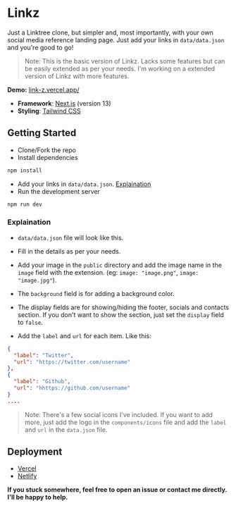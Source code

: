 # Linkz

Just a Linktree clone, but simpler and, most importantly, with your own social media reference landing page. Just add your links in `data/data.json` and you're good to go!

> Note: This is the basic version of Linkz. Lacks some features but can be easily extended as per your needs. I'm working on a extended version of Linkz with more features.

**Demo:** [link-z.vercel.app/](https://link-z.vercel.app/)

- **Framework**: [Next.js](https://nextjs.org/) (version 13)
- **Styling**: [Tailwind CSS](https://tailwindcss.com/)

## Getting Started

- Clone/Fork the repo
- Install dependencies

```bash
npm install
```

- Add your links in `data/data.json`. [Explaination](#explaination)
- Run the development server

```bash
npm run dev
```

### Explaination

- `data/data.json` file will look like this.

- Fill in the details as per your needs.
- Add your image in the `public` directory and add the image name in the `image` field with the extension. (eg: `image: "image.png"`, `image: "image.jpg"`).
- The `background` field is for adding a background color.
- The display fields are for showing/hiding the footer, socials and contacts section. If you don't want to show the section, just set the `display` field to `false`.
- Add the `label` and `url` for each item. Like this:

```json
{
  "label": "Twitter",
  "url": "https://twitter.com/username"
},
{
  "label": "Github",
  "url": "hhttps://github.com/username"
}
....
```
> Note: There's a few social icons I've included. If you want to add more, just add the logo in the `components/icons` file and add the `label` and `url` in the `data.json` file.

## Deployment

- [Vercel](https://vercel.com/)
- [Netlify](https://www.netlify.com/)

**If you stuck somewhere, feel free to open an issue or contact me directly. I'll be happy to help.**
